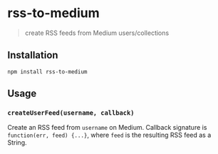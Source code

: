 # rss-to-medium
> create RSS feeds from Medium users/collections

## Installation

    npm install rss-to-medium

## Usage

### `createUserFeed(username, callback)`

Create an RSS feed from `username` on Medium. Callback signature is `function(err, feed) {...}`, where `feed` is the resulting RSS feed as a String.
